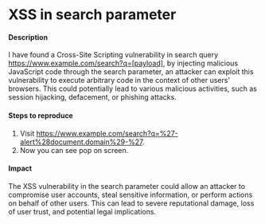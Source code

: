 # XSS in search parameter

#### Description

I have found a Cross-Site Scripting vulnerability in search query https://www.example.com/search?q=[payload], by injecting malicious JavaScript code through the search parameter, an attacker can exploit this vulnerability to execute arbitrary code in the context of other users' browsers. This could potentially lead to various malicious activities, such as session hijacking, defacement, or phishing attacks.

#### Steps to reproduce

1. Visit https://www.example.com/search?q=%27-alert%28document.domain%29-%27.
2. Now you can see pop on screen.

#### Impact

The XSS vulnerability in the search parameter could allow an attacker to compromise user accounts, steal sensitive information, or perform actions on behalf of other users. This can lead to severe reputational damage, loss of user trust, and potential legal implications.
